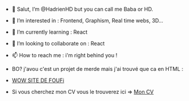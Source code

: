 - 👋 Salut, I’m @HadrienHD but you can call me Baba or HD.
- 👀 I’m interested in : Frontend, Graphism, Real time webs, 3D...
- 🌱 I’m currently learning : React
- 💞️ I’m looking to collaborate on : React
- 📫 How to reach me : i'm right behind you !

- BO? j'avou c'est un projet de merde mais j'ai trouvé que ca en HTML :
- <a href="https://hadrienhd.github.io/HadrienHD/" target="blank" rel="noreferrer noopener">WOW SITE DE FOUFi</a>

- Si vous cherchez mon CV vous le trouverez ici => <a href="https://hadrienhd.github.io/HadrienHD/CV/cv.pdf" target="blank" rel="noreferrer noopener">Mon CV</a>
